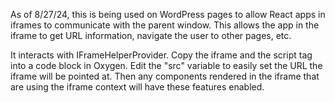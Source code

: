 As of 8/27/24, this is being used on WordPress pages to allow React apps in iframes to communicate with the parent window. This allows the app in the iframe to get URL information, navigate the user to other pages, etc.

It interacts with IFrameHelperProvider. Copy the iframe and the script tag into a code block in Oxygen. Edit the "src" variable to easily set the URL the iframe will be pointed at. Then any components rendered in the iframe that are using the iframe context will have these features enabled.
